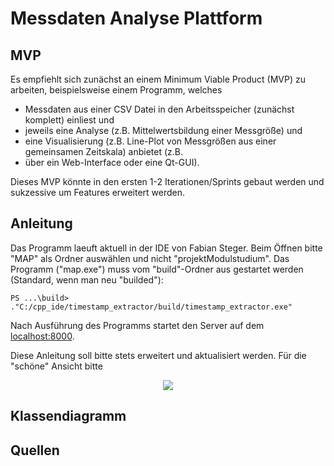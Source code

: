 # Messdaten Analyse Plattform

## MVP
Es empfiehlt sich zunächst an einem Minimum Viable Product (MVP) zu arbeiten, beispielsweise einem Programm, welches 
- Messdaten aus einer CSV Datei in den Arbeitsspeicher (zunächst komplett) einliest und 
- jeweils eine Analyse (z.B. Mittelwertsbildung einer Messgröße) und 
- eine Visualisierung (z.B. Line-Plot von Messgrößen aus einer gemeinsamen Zeitskala) anbietet (z.B. 
- über ein Web-Interface oder eine Qt-GUI).  

Dieses MVP könnte in den ersten 1-2 Iterationen/Sprints gebaut werden und sukzessive um Features erweitert werden. 

## Anleitung
Das Programm laeuft aktuell in der IDE von Fabian Steger. Beim Öffnen bitte "MAP" als Ordner auswählen und nicht "projektModulstudium". Das Programm ("map.exe") muss vom "build"-Ordner aus gestartet werden (Standard, wenn man neu "builded"):
```
PS ...\build> ."C:/cpp_ide/timestamp_extractor/build/timestamp_extractor.exe"
```
Nach Ausführung des Programms startet den Server auf dem [localhost:8000](http://localhost:8000).

Diese Anleitung soll bitte stets erweitert und aktualisiert werden. Für die "schöne" Ansicht bitte 
<p align="center">
    <img src="./docu/Open_preview_to_the_side.png"/>
</p>

## Klassendiagramm

## Quellen